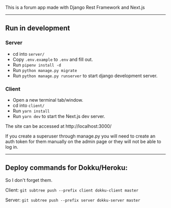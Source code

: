 This is a forum app made with Django Rest Framework and Next.js

---

## Run in development

### Server

- cd into `server/`
- Copy `.env.example` to `.env` and fill out.
- Run `pipenv install -d`
- Run `python manage.py migrate`
- Run `python manage.py runserver` to start django development server.

### Client

- Open a new terminal tab/window.
- cd into `client/`
- Run `yarn install`
- Run `yarn dev` to start the Next.js dev server.

The site can be accessed at http://localhost:3000/

If you create a superuser through manage.py you will need to create an auth token for them manually on the admin page or they will not be able to log in.

---

## Deploy commands for Dokku/Heroku:

So I don't forget them.

Client:
`git subtree push --prefix client dokku-client master`

Server:
`git subtree push --prefix server dokku-server master`
